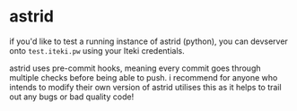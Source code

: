 # astrid

if you'd like to test a running instance of astrid (python), you can devserver onto `test.iteki.pw` using your Iteki credentials.

astrid uses pre-commit hooks, meaning every commit goes through multiple checks before being able to push. i recommend for anyone who intends to modify their own version of astrid utilises this as it helps to trail out any bugs or bad quality code!
